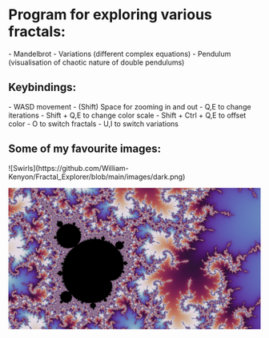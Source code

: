 <h1>Program for exploring various fractals:</h1>
- Mandelbrot
- Variations (different complex equations)
- Pendulum (visualisation of chaotic nature of double pendulums)


<h2>Keybindings:</h2>
- WASD movement
- (Shift) Space for zooming in and out
- Q,E to change iterations
- Shift + Q,E to change color scale
- Shift + Ctrl + Q,E to offset color
- O to switch fractals
- U,I to switch variations


<h2>Some of my favourite images:</h2>
![Swirls](https://github.com/William-Kenyon/Fractal_Explorer/blob/main/images/dark.png)

![Minibrot](https://github.com/William-Kenyon/Fractal_Explorer/blob/main/images/mishapen.png)
